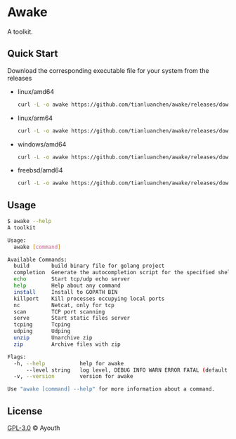 # Awake

A toolkit.

## Quick Start

Download the corresponding executable file for your system from the releases


- linux/amd64

  ```bash
  curl -L -o awake https://github.com/tianluanchen/awake/releases/download/bin/awake_linux_amd64 && chmod +x awake
  ```

- linux/arm64

  ```bash
  curl -L -o awake https://github.com/tianluanchen/awake/releases/download/bin/awake_linux_arm64 && chmod +x awake
  ```

- windows/amd64

  ```bash
  curl -L -o awake https://github.com/tianluanchen/awake/releases/download/bin/awake_windows_amd64.exe && chmod +x awake
  ```

- freebsd/amd64

  ```bash
  curl -L -o awake https://github.com/tianluanchen/awake/releases/download/bin/awake_freebsd_amd64 && chmod +x awake
  ```

## Usage

```bash
$ awake --help
A toolkit

Usage:
  awake [command]

Available Commands:
  build       build binary file for golang project
  completion  Generate the autocompletion script for the specified shell
  echo        Start tcp/udp echo server
  help        Help about any command
  install     Install to GOPATH BIN
  killport    Kill processes occupying local ports
  nc          Netcat, only for tcp
  scan        TCP port scanning
  serve       Start static files server
  tcping      Tcping
  udping      Udping
  unzip       Unarchive zip
  zip         Archive files with zip

Flags:
  -h, --help           help for awake
      --level string   log level, DEBUG INFO WARN ERROR FATAL (default "INFO")
  -v, --version        version for awake

Use "awake [command] --help" for more information about a command.
```

## License

[GPL-3.0](./LICENSE) © Ayouth
